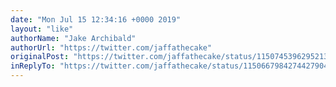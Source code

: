 ```yaml
---
date: "Mon Jul 15 12:34:16 +0000 2019"
layout: "like"
authorName: "Jake Archibald"
authorUrl: "https://twitter.com/jaffathecake"
originalPost: "https://twitter.com/jaffathecake/status/1150745396295213066"
inReplyTo: "https://twitter.com/jaffathecake/status/1150667984274427904"
---
```

